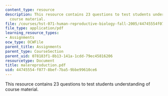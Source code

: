 ```yaml
---
content_type: resource
description: This resource contains 23 questions to test students understanding of
  course material.
file: /courses/hst-071-human-reproductive-biology-fall-2005/44745554f0778bef7ba59bbe99610ce6_malereproduction.pdf
file_type: application/pdf
learning_resource_types:
- Assignments
ocw_type: OCWFile
parent_title: Assignments
parent_type: CourseSection
parent_uid: 078183f1-8b13-141a-1cdd-79ec45816206
resourcetype: Document
title: malereproduction.pdf
uid: 44745554-f077-8bef-7ba5-9bbe99610ce6
---
```

This resource contains 23 questions to test students understanding of course material.

